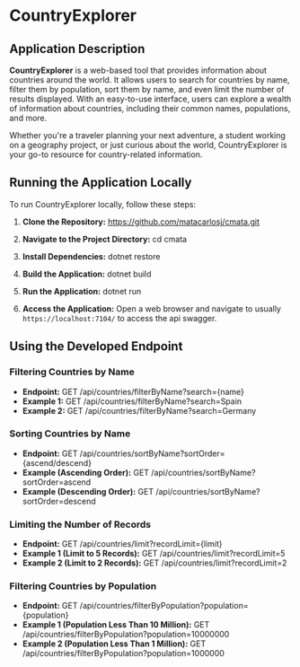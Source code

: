 # CountryExplorer

## Application Description

**CountryExplorer** is a web-based tool that provides information about countries around the world. It allows users to search for countries by name, filter them by population, sort them by name, and even limit the number of results displayed. With an easy-to-use interface, users can explore a wealth of information about countries, including their common names, populations, and more.

Whether you're a traveler planning your next adventure, a student working on a geography project, or just curious about the world, CountryExplorer is your go-to resource for country-related information.

## Running the Application Locally

To run CountryExplorer locally, follow these steps:

1. **Clone the Repository:**
https://github.com/matacarlosj/cmata.git


2. **Navigate to the Project Directory:**
cd cmata

3. **Install Dependencies:**
dotnet restore

4. **Build the Application:**
dotnet build

5. **Run the Application:**
dotnet run

6. **Access the Application:**
Open a web browser and navigate to usually `https://localhost:7104/` to access the api swagger.

## Using the Developed Endpoint

### Filtering Countries by Name

- **Endpoint:**
GET /api/countries/filterByName?search={name}
- **Example 1:**
GET /api/countries/filterByName?search=Spain
- **Example 2:**
GET /api/countries/filterByName?search=Germany


### Sorting Countries by Name

- **Endpoint:**
GET /api/countries/sortByName?sortOrder={ascend/descend}
- **Example (Ascending Order):**
GET /api/countries/sortByName?sortOrder=ascend
- **Example (Descending Order):**
GET /api/countries/sortByName?sortOrder=descend


### Limiting the Number of Records

- **Endpoint:**
GET /api/countries/limit?recordLimit={limit}
- **Example 1 (Limit to 5 Records):**
GET /api/countries/limit?recordLimit=5
- **Example 2 (Limit to 2 Records):**
GET /api/countries/limit?recordLimit=2


### Filtering Countries by Population

- **Endpoint:**
GET /api/countries/filterByPopulation?population={population}
- **Example 1 (Population Less Than 10 Million):**
GET /api/countries/filterByPopulation?population=10000000
- **Example 2 (Population Less Than 1 Million):**
GET /api/countries/filterByPopulation?population=1000000

